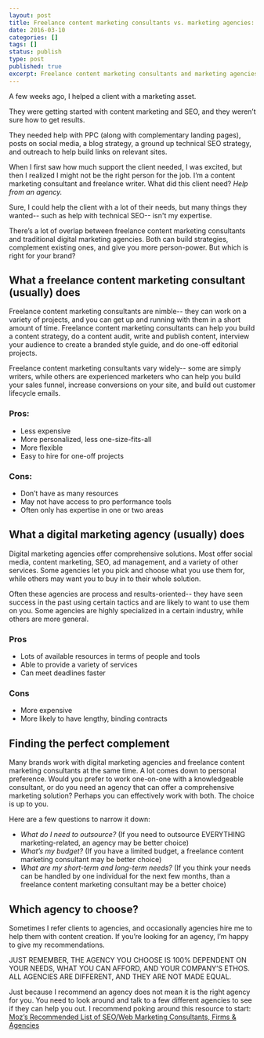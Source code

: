 ```yaml
---
layout: post
title: Freelance content marketing consultants vs. marketing agencies: Which should you choose and why?
date: 2016-03-10
categories: []
tags: []
status: publish
type: post
published: true
excerpt: Freelance content marketing consultants and marketing agencies can help you with many of the same tasks. In this article I share how they're different, and give suggestions on how to choose the right partner.
---
```

A few weeks ago, I helped a client with a marketing asset.

They were getting started with content marketing and SEO, and they weren’t sure how to get results.

They needed help with PPC (along with complementary landing pages), posts on social media, a blog strategy, a ground up technical SEO strategy, and outreach to help build links on relevant sites.

When I first saw how much support the client needed, I was excited, but then I realized I might not be the right person for the job. I’m a content marketing consultant and freelance writer. What did this client need? _Help from an agency._ 

Sure, I could help the client with a lot of their needs, but many things they wanted-- such as help with technical SEO-- isn't my expertise.

There’s a lot of overlap between freelance content marketing consultants and traditional digital marketing agencies. Both can build strategies, complement existing ones, and give you more person-power. But which is right for your brand?

## What a freelance content marketing consultant (usually) does
Freelance content marketing consultants are nimble-- they can work on a variety of projects, and you can get up and running with them in a short amount of time. Freelance content marketing consultants can help you build a content strategy, do a content audit, write and publish content, interview your audience to create a branded style guide, and do one-off editorial projects. 

Freelance content marketing consultants vary widely-- some are simply writers, while others are experienced marketers who can help you build your sales funnel, increase conversions on your site, and build out customer lifecycle emails.

### Pros:

* Less expensive
* More personalized, less one-size-fits-all
* More flexible
* Easy to hire for one-off projects

### Cons:

* Don’t have as many resources
* May not have access to pro performance tools
* Often only has expertise in one or two areas

## What a digital marketing agency (usually) does

Digital marketing agencies offer comprehensive solutions. Most offer social media, content marketing, SEO, ad management, and a variety of other services. Some agencies let you pick and choose what you use them for, while others may want you to buy in to their whole solution. 

Often these agencies are process and results-oriented-- they have seen success in the past using certain tactics and are likely to want to use them on you. Some agencies are highly specialized in a certain industry, while others are more general. 

### Pros

* Lots of available resources in terms of people and tools
* Able to provide a variety of services
* Can meet deadlines faster 

### Cons

* More expensive
* More likely to have lengthy, binding contracts

## Finding the perfect complement
Many brands work with digital marketing agencies and freelance content marketing consultants at the same time. A lot comes down to personal preference. Would you prefer to work one-on-one with a knowledgeable consultant, or do you need an agency that can offer a comprehensive marketing solution? Perhaps you can effectively work with both. The choice is up to you.

Here are a few questions to narrow it down:

* *What do I need to outsource?* (If you need to outsource EVERYTHING marketing-related, an agency may be better choice)
* *What’s my budget?* (If you have a limited budget, a freelance content marketing consultant may be better choice)
* *What are my short-term and long-term needs?* (If you think your needs can be handled by one individual for the next few months, than a freelance content marketing consultant may be a better choice)

## Which agency to choose?
Sometimes I refer clients to agencies, and occasionally agencies hire me to help them with content creation. If you’re looking for an agency, I’m happy to give my recommendations. 

JUST REMEMBER, THE AGENCY YOU CHOOSE IS 100% DEPENDENT ON YOUR NEEDS, WHAT YOU CAN AFFORD, AND YOUR COMPANY’S ETHOS. ALL AGENCIES ARE DIFFERENT, AND THEY ARE NOT MADE EQUAL.

Just because I recommend an agency does not mean it is the right agency for you. You need to look around and talk to a few different agencies to see if they can help you out. I recommend poking around this resource to start: [Moz’s Recommended List of SEO/Web Marketing Consultants, Firms & Agencies](https://moz.com/rand/recommended-list-seo-consultants/)
